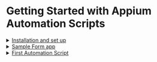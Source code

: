 # Getting Started with Appium Automation Scripts
<details>
  <summary> <ins> Installation and set up </ins></summary>
  
* [Java Installed](https://www.java.com/en/download/help/mac_install.xml) </br>  
* [Set up java_home, android_home in your .profile or .zsh file (default is .profile)](https://youtu.be/y6szNJ4rMZ0) </br>
  * Adb commands should work now, check using “adb devices” in terminal </br>
* Node installed </br>
  * Check if node is present using “npm -v” on terminal in mac </br>
  * [If node is not present, Install node](https://nodejs.org/en/download/) </br>
* [Appium installed (Preferably Appium Desktop)](http://appium.io/) </br>
  * Launch Appium </br>
  * Run Appium Server in default settings and check if the server is running or not. </br>
* [Appium-doctor (optional)](https://www.npmjs.com/package/appium-doctor) </br>
  * Run “appium-doctor --android” in your terminal to check if all dependencies related to Android are installed </br>
* IDE present </br>
  * [Eclipse](https://www.eclipse.org/downloads/) or [IntelliJ](https://www.jetbrains.com/idea/download/#section=mac) </br>
  </details>

<details>
	<summary> <ins> Sample Form app </ins> </summary>
	
* This is a sample app created with basic UI Elements in it.
* Install app-debug.apk from the [here](https://github.com/punitm03/AppiumDemo/blob/master/app-debug.apk)
* Screenshots from the app can be found here ⬇
<div align="center">
<p><ins>Create Account</ins></p>
<img width="727" align = "center" alt="Sign Up" src="https://user-images.githubusercontent.com/46274358/90983699-a9caa180-e58d-11ea-8b48-8cec71e19ea2.png">
</div> 
<div align="center">
<br/><br/>
<p> <ins>Sign In </ins></p>
<img width="727" align = "center" alt="Sign In" src="https://user-images.githubusercontent.com/46274358/90983826-8e13cb00-e58e-11ea-9fec-e0a0044c8d14.png">
</div>

### Test Cases 
* Check if user is able to sign up by providing the details
* Check if error is shown if incorrect user credentials are passed
* Check if "Log in" button is disabled if user enters incorrect credentials 5 times
* Check if user is able to login to the app using the correct credentials and verify the First Name and Last Name in the app
</details>

<details>
	<summary> <ins> First Automation Script </ins> </summary>
	
* QA's tasks - 
  * Attempt for verification using **invalid** credentials
  * Attempt for verification using **valid** credentials		
* Script explaination - 
	* Open [AutomationDemo.java](https://github.com/punitm03/AppiumDemo/blob/master/src/main/java/AutomationDemo.java) file.
   This is the main method. Program execution starts from this point
<div align="center">   
<img width="325" alt="Screenshot 2020-08-23 at 10 31 02 PM" src="https://user-images.githubusercontent.com/46274358/90984069-67569400-e590-11ea-81b4-8975e4eca38b.png">
	<br/>
* setUp() method
   	* This is used to set up the desiredCapabilities which are to be used by a device
         desiredCapabilities are in format of key-value pairs to demonstrate the properties for a test device. Refer - http://appium.io/docs/en/writing-running-appium/caps/ for more info.
   	* Here we are setting up these capabilities - 
</div>	
	
```java
capabilities.setCapability("platformName", "Android");
capabilities.setCapability("platformVersion", "10.0");
capabilities.setCapability("deviceName", "Oneplus5");
capabilities.setCapability("udid", "192.168.0.179:5555");
capabilities.setCapability("appPackage", "com.example.demoapp");
capabilities.setCapability("appActivity", "com.example.demoapp.MainActivity");
```
	
</details>    
         
         
